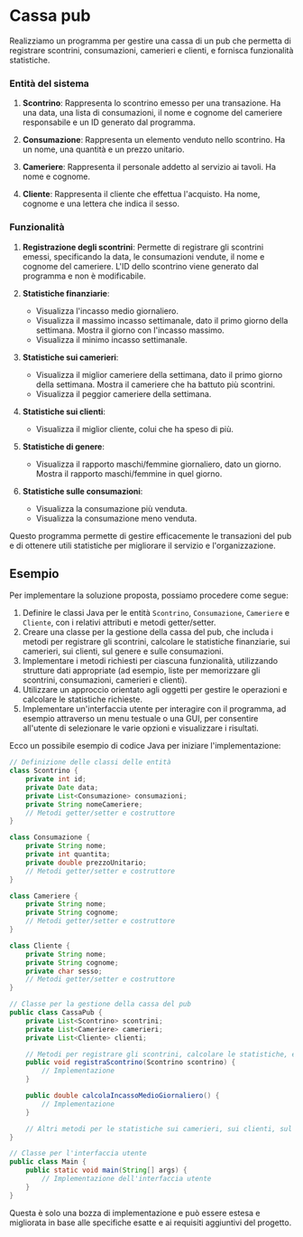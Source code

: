 # Cassa pub

Realizziamo un programma per gestire una cassa di un pub che permetta di registrare scontrini, consumazioni, camerieri e clienti, e fornisca funzionalità statistiche.

### Entità del sistema

1. **Scontrino**: Rappresenta lo scontrino emesso per una transazione. Ha una data, una lista di consumazioni, il nome e cognome del cameriere responsabile e un ID generato dal programma.

2. **Consumazione**: Rappresenta un elemento venduto nello scontrino. Ha un nome, una quantità e un prezzo unitario.

3. **Cameriere**: Rappresenta il personale addetto al servizio ai tavoli. Ha nome e cognome.

4. **Cliente**: Rappresenta il cliente che effettua l'acquisto. Ha nome, cognome e una lettera che indica il sesso.

### Funzionalità

1. **Registrazione degli scontrini**: Permette di registrare gli scontrini emessi, specificando la data, le consumazioni vendute, il nome e cognome del cameriere. L'ID dello scontrino viene generato dal programma e non è modificabile.

2. **Statistiche finanziarie**:
   - Visualizza l'incasso medio giornaliero.
   - Visualizza il massimo incasso settimanale, dato il primo giorno della settimana. Mostra il giorno con l'incasso massimo.
   - Visualizza il minimo incasso settimanale.

3. **Statistiche sui camerieri**:
   - Visualizza il miglior cameriere della settimana, dato il primo giorno della settimana. Mostra il cameriere che ha battuto più scontrini.
   - Visualizza il peggior cameriere della settimana.

4. **Statistiche sui clienti**:
   - Visualizza il miglior cliente, colui che ha speso di più.

5. **Statistiche di genere**:
   - Visualizza il rapporto maschi/femmine giornaliero, dato un giorno. Mostra il rapporto maschi/femmine in quel giorno.

6. **Statistiche sulle consumazioni**:
   - Visualizza la consumazione più venduta.
   - Visualizza la consumazione meno venduta.

Questo programma permette di gestire efficacemente le transazioni del pub e di ottenere utili statistiche per migliorare il servizio e l'organizzazione.

## Esempio

Per implementare la soluzione proposta, possiamo procedere come segue:

1. Definire le classi Java per le entità `Scontrino`, `Consumazione`, `Cameriere` e `Cliente`, con i relativi attributi e metodi getter/setter.
2. Creare una classe per la gestione della cassa del pub, che includa i metodi per registrare gli scontrini, calcolare le statistiche finanziarie, sui camerieri, sui clienti, sul genere e sulle consumazioni.
3. Implementare i metodi richiesti per ciascuna funzionalità, utilizzando strutture dati appropriate (ad esempio, liste per memorizzare gli scontrini, consumazioni, camerieri e clienti).
4. Utilizzare un approccio orientato agli oggetti per gestire le operazioni e calcolare le statistiche richieste.
5. Implementare un'interfaccia utente per interagire con il programma, ad esempio attraverso un menu testuale o una GUI, per consentire all'utente di selezionare le varie opzioni e visualizzare i risultati.

Ecco un possibile esempio di codice Java per iniziare l'implementazione:

```java
// Definizione delle classi delle entità
class Scontrino {
    private int id;
    private Date data;
    private List<Consumazione> consumazioni;
    private String nomeCameriere;
    // Metodi getter/setter e costruttore
}

class Consumazione {
    private String nome;
    private int quantita;
    private double prezzoUnitario;
    // Metodi getter/setter e costruttore
}

class Cameriere {
    private String nome;
    private String cognome;
    // Metodi getter/setter e costruttore
}

class Cliente {
    private String nome;
    private String cognome;
    private char sesso;
    // Metodi getter/setter e costruttore
}

// Classe per la gestione della cassa del pub
public class CassaPub {
    private List<Scontrino> scontrini;
    private List<Cameriere> camerieri;
    private List<Cliente> clienti;

    // Metodi per registrare gli scontrini, calcolare le statistiche, ecc.
    public void registraScontrino(Scontrino scontrino) {
        // Implementazione
    }

    public double calcolaIncassoMedioGiornaliero() {
        // Implementazione
    }

    // Altri metodi per le statistiche sui camerieri, sui clienti, sul genere e sulle consumazioni
}

// Classe per l'interfaccia utente
public class Main {
    public static void main(String[] args) {
        // Implementazione dell'interfaccia utente
    }
}
```

Questa è solo una bozza di implementazione e può essere estesa e migliorata in base alle specifiche esatte e ai requisiti aggiuntivi del progetto.
